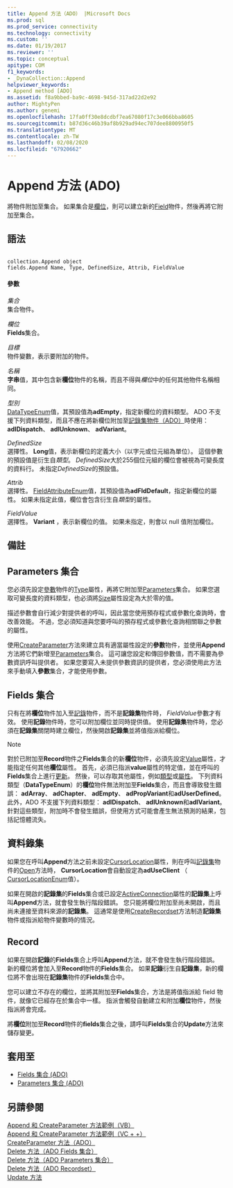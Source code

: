 ```yaml
---
title: Append 方法（ADO） |Microsoft Docs
ms.prod: sql
ms.prod_service: connectivity
ms.technology: connectivity
ms.custom: ''
ms.date: 01/19/2017
ms.reviewer: ''
ms.topic: conceptual
apitype: COM
f1_keywords:
- _DynaCollection::Append
helpviewer_keywords:
- Append method [ADO]
ms.assetid: f8a9bbed-ba9c-4698-945d-317ad22d2e92
author: MightyPen
ms.author: genemi
ms.openlocfilehash: 17fa0ff30e8dcdbf7ea67080f17c3e066bba8605
ms.sourcegitcommit: b87d36c46b39af8b929ad94ec707dee8800950f5
ms.translationtype: MT
ms.contentlocale: zh-TW
ms.lasthandoff: 02/08/2020
ms.locfileid: "67920662"
---
```

# <a name="append-method-ado"></a>Append 方法 (ADO)
將物件附加至集合。 如果集合是[欄位](../../../ado/reference/ado-api/fields-collection-ado.md)，則可以建立新的[Field](../../../ado/reference/ado-api/field-object.md)物件，然後再將它附加至集合。  
  
## <a name="syntax"></a>語法  
  
```  
  
collection.Append object  
fields.Append Name, Type, DefinedSize, Attrib, FieldValue  
```  
  
#### <a name="parameters"></a>參數  
 *集合*  
 集合物件。  
  
 *欄位*  
 **Fields**集合。  
  
 *目標*  
 物件變數，表示要附加的物件。  
  
 *名稱*  
 **字串**值，其中包含新**欄位**物件的名稱，而且不得與*欄位*中的任何其他物件名稱相同。  
  
 *型別*  
 [DataTypeEnum](../../../ado/reference/ado-api/datatypeenum.md)值，其預設值為**adEmpty**，指定新欄位的資料類型。 ADO 不支援下列資料類型，而且不應在將新欄位附加至[記錄集物件（ADO）](../../../ado/reference/ado-api/recordset-object-ado.md)時使用： **adIDispatch**、 **adIUnknown**、 **adVariant**。  
  
 *DefinedSize*  
 選擇性。 **Long**值，表示新欄位的定義大小（以字元或位元組為單位）。 這個參數的預設值是衍生自*類型*。 *DefinedSize*大於255個位元組的欄位會被視為可變長度的資料行。 未指定*DefinedSize*的預設值。  
  
 *Attrib*  
 選擇性。 [FieldAttributeEnum](../../../ado/reference/ado-api/fieldattributeenum.md)值，其預設值為**adFldDefault**，指定新欄位的屬性。 如果未指定此值，欄位會包含衍生自*類型*的屬性。  
  
 *FieldValue*  
 選擇性。 **Variant** ，表示新欄位的值。 如果未指定，則會以 null 值附加欄位。  
  
## <a name="remarks"></a>備註  
  
## <a name="parameters-collection"></a>Parameters 集合  
 您必須先設定[參數](../../../ado/reference/ado-api/parameter-object.md)物件的[Type](../../../ado/reference/ado-api/type-property-ado.md)屬性，再將它附加至[Parameters](../../../ado/reference/ado-api/parameters-collection-ado.md)集合。 如果您選取可變長度的資料類型，也必須將[Size](../../../ado/reference/ado-api/size-property-ado-parameter.md)屬性設定為大於零的值。  
  
 描述參數會自行減少對提供者的呼叫，因此當您使用預存程式或參數化查詢時，會改善效能。 不過，您必須知道與您要呼叫的預存程式或參數化查詢相關聯之參數的屬性。  
  
 使用[CreateParameter](../../../ado/reference/ado-api/createparameter-method-ado.md)方法來建立具有適當屬性設定的**參數**物件，並使用**Append**方法將它們新增至[Parameters](../../../ado/reference/ado-api/parameters-collection-ado.md)集合。 這可讓您設定和傳回參數值，而不需要為參數資訊呼叫提供者。 如果您要寫入未提供參數資訊的提供者，您必須使用此方法來手動填入**參數**集合，才能使用參數。  
  
## <a name="fields-collection"></a>Fields 集合  
 只有在將**欄位**物件加入至[記錄](../../../ado/reference/ado-api/record-object-ado.md)物件，而不是**記錄集**物件時， *FieldValue*參數才有效。 使用**記錄**物件時，您可以附加欄位並同時提供值。 使用**記錄集**物件時，您必須在**記錄集**關閉時建立欄位，然後開啟**記錄集**並將值指派給欄位。  
  
> [!NOTE]
>  對於已附加至**Record**物件之**Fields**集合的新**欄位**物件，必須先設定[Value](../../../ado/reference/ado-api/value-property-ado.md)屬性，才能指定任何其他**欄位**屬性。 首先，必須已指派**value**屬性的特定值，並在呼叫的**Fields**集合上進行[更新](../../../ado/reference/ado-api/update-method.md)。 然後，可以存取其他屬性，例如[類型](../../../ado/reference/ado-api/type-property-ado.md)或[屬性](../../../ado/reference/ado-api/attributes-property-ado.md)。 下列資料類型（**DataTypeEnum**）的**欄位**物件無法附加至**Fields**集合，而且會導致發生錯誤： **adArray**、 **adChapter**、 **adEmpty**、 **adPropVariant**和**adUserDefined**。 此外，ADO 不支援下列資料類型： **adIDispatch**、 **adIUnknown**和**adIVariant**。 針對這些類型，附加時不會發生錯誤，但使用方式可能會產生無法預測的結果，包括記憶體流失。  
  
## <a name="recordset"></a>資料錄集  
 如果您在呼叫**Append**方法之前未設定[CursorLocation](../../../ado/reference/ado-api/cursorlocation-property-ado.md)屬性，則在呼叫[記錄集](../../../ado/reference/ado-api/recordset-object-ado.md)物件的[Open](../../../ado/reference/ado-api/open-method-ado-recordset.md)方法時， **CursorLocation**會自動設定為**adUseClient** （ [CursorLocationEnum](../../../ado/reference/ado-api/cursorlocationenum.md)值）。  
  
 如果在開啟的**記錄集**的**Fields**集合或已設定[ActiveConnection](../../../ado/reference/ado-api/activeconnection-property-ado.md)屬性的**記錄集**上呼叫**Append**方法，就會發生執行階段錯誤。 您只能將欄位附加至尚未開啟，而且尚未連接至資料來源的**記錄集**。 這通常是使用[CreateRecordset](../../../ado/reference/rds-api/createrecordset-method-rds.md)方法制造**記錄集**物件或指派給物件變數時的情況。  
  
## <a name="record"></a>Record  
 如果在開啟**記錄**的**Fields**集合上呼叫**Append**方法，就不會發生執行階段錯誤。 新的欄位將會加入至**Record**物件的**Fields**集合。 如果**記錄**衍生自**記錄集**，新的欄位將不會出現在**記錄集**物件的**Fields**集合中。  
  
 您可以建立不存在的欄位，並將其附加至**Fields**集合，方法是將值指派給 field 物件，就像它已經存在於集合中一樣。 指派會觸發自動建立和附加**欄位**物件，然後指派將會完成。  
  
 將**欄位**附加至**Record**物件的**fields**集合之後，請呼叫**Fields**集合的**Update**方法來儲存變更。  
  
## <a name="applies-to"></a>套用至  
  
- [Fields 集合 (ADO)](../../../ado/reference/ado-api/fields-collection-ado.md)  
- [Parameters 集合 (ADO)](../../../ado/reference/ado-api/parameters-collection-ado.md)  
  
## <a name="see-also"></a>另請參閱  
 [Append 和 CreateParameter 方法範例（VB）](../../../ado/reference/ado-api/append-and-createparameter-methods-example-vb.md)   
 [Append 和 CreateParameter 方法範例（VC + +）](../../../ado/reference/ado-api/append-and-createparameter-methods-example-vc.md)   
 [CreateParameter 方法（ADO）](../../../ado/reference/ado-api/createparameter-method-ado.md)   
 [Delete 方法（ADO Fields 集合）](../../../ado/reference/ado-api/delete-method-ado-fields-collection.md)   
 [Delete 方法（ADO Parameters 集合）](../../../ado/reference/ado-api/delete-method-ado-parameters-collection.md)   
 [Delete 方法（ADO Recordset）](../../../ado/reference/ado-api/delete-method-ado-recordset.md)   
 [Update 方法](../../../ado/reference/ado-api/update-method.md)
